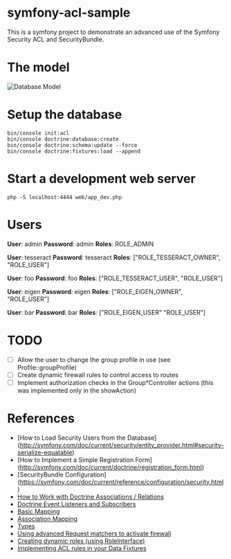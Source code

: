 symfony-acl-sample
==================

This is a symfony project to demonstrate an advanced use of the Symfony Security
ACL and SecurityBundle.

# The model

![Database Model](https://raw.githubusercontent.com/spelcaster/symfony-acl-sample/master/model/model.png)

# Setup the database

```shell
bin/console init:acl
bin/console doctrine:database:create
bin/console doctrine:schema:update --force
bin/console doctrine:fixtures:load --append
```

# Start a development web server

```shell
php -S localhost:4444 web/app_dev.php
```

# Users

**User**: admin
**Password**: admin
**Roles**: ROLE_ADMIN

**User**: tesseract
**Password**: tesseract
**Roles**: ["ROLE_TESSERACT_OWNER", "ROLE_USER"]

**User**: foo
**Password**: foo
**Roles**: ["ROLE_TESSERACT_USER", "ROLE_USER"]

**User**: eigen
**Password**: eigen
**Roles**: ["ROLE_EIGEN_OWNER", "ROLE_USER"]

**User**: bar
**Password**: bar
**Roles**: ["ROLE_EIGEN_USER" "ROLE_USER"]

# TODO

- [ ] Allow the user to change the group profile in use (see Profile::groupProfile)
- [ ] Create dynamic firewall rules to control access to routes
- [ ] Implement authorization checks in the Group\*Controller actions (this was
implemented only in the showAction)

# References

- [How to Load Security Users from the Database] (http://symfony.com/doc/current/security/entity_provider.html#security-serialize-equatable)
- [How to Implement a Simple Registration Form] (http://symfony.com/doc/current/doctrine/registration_form.html)
- [SecurityBundle Configuration] (https://symfony.com/doc/current/reference/configuration/security.html)
- [How to Work with Doctrine Associations / Relations](http://symfony.com/doc/current/doctrine/associations.html)
- [Doctrine Event Listeners and Subscribers](http://symfony.com/doc/current/doctrine/event_listeners_subscribers.html)
- [Basic Mapping](http://docs.doctrine-project.org/projects/doctrine-orm/en/latest/reference/basic-mapping.html)
- [Association Mapping](docs.doctrine-project.org/projects/doctrine-orm/en/latest/reference/association-mapping.html#association-mapping)
- [Types](http://docs.doctrine-project.org/projects/doctrine-dbal/en/latest/reference/types.html)
- [Using advanced Request matchers to activate firewall](https://matthiasnoback.nl/2012/07/symfony2-security-using-advanced-request-matchers-to-activate-firewalls/)
- [Creating dynamic roles (using RoleInterface)](https://matthiasnoback.nl/2012/07/symfony2-security-creating-dynamic-roles-using-roleinterface/)
- [Implementing ACL rules in your Data Fixtures](https://adayinthelifeof.nl/2012/07/04/symfony2-implementing-acl-rules-in-your-data-fixtures/)
